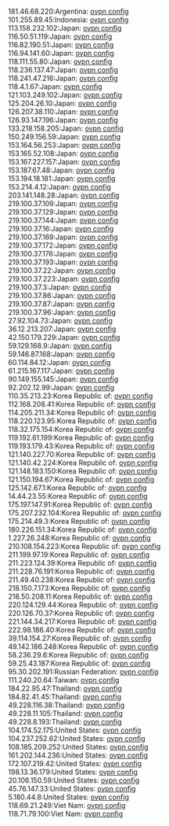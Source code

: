 181.46.68.220:Argentina: [ovpn config](vpn/181_46_68_220.ovpn)  
101.255.89.45:Indonesia: [ovpn config](vpn/101_255_89_45.ovpn)  
113.158.232.102:Japan: [ovpn config](vpn/113_158_232_102.ovpn)  
116.50.51.119:Japan: [ovpn config](vpn/116_50_51_119.ovpn)  
116.82.190.51:Japan: [ovpn config](vpn/116_82_190_51.ovpn)  
116.94.141.60:Japan: [ovpn config](vpn/116_94_141_60.ovpn)  
118.111.55.80:Japan: [ovpn config](vpn/118_111_55_80.ovpn)  
118.236.137.47:Japan: [ovpn config](vpn/118_236_137_47.ovpn)  
118.241.47.216:Japan: [ovpn config](vpn/118_241_47_216.ovpn)  
118.4.1.67:Japan: [ovpn config](vpn/118_4_1_67.ovpn)  
121.103.249.102:Japan: [ovpn config](vpn/121_103_249_102.ovpn)  
125.204.26.10:Japan: [ovpn config](vpn/125_204_26_10.ovpn)  
126.207.38.110:Japan: [ovpn config](vpn/126_207_38_110.ovpn)  
126.93.147.196:Japan: [ovpn config](vpn/126_93_147_196.ovpn)  
133.218.158.205:Japan: [ovpn config](vpn/133_218_158_205.ovpn)  
150.249.156.59:Japan: [ovpn config](vpn/150_249_156_59.ovpn)  
153.164.56.253:Japan: [ovpn config](vpn/153_164_56_253.ovpn)  
153.165.52.108:Japan: [ovpn config](vpn/153_165_52_108.ovpn)  
153.167.227.157:Japan: [ovpn config](vpn/153_167_227_157.ovpn)  
153.187.67.48:Japan: [ovpn config](vpn/153_187_67_48.ovpn)  
153.194.18.181:Japan: [ovpn config](vpn/153_194_18_181.ovpn)  
153.214.4.12:Japan: [ovpn config](vpn/153_214_4_12.ovpn)  
203.141.148.28:Japan: [ovpn config](vpn/203_141_148_28.ovpn)  
219.100.37.109:Japan: [ovpn config](vpn/219_100_37_109.ovpn)  
219.100.37.129:Japan: [ovpn config](vpn/219_100_37_129.ovpn)  
219.100.37.144:Japan: [ovpn config](vpn/219_100_37_144.ovpn)  
219.100.37.16:Japan: [ovpn config](vpn/219_100_37_16.ovpn)  
219.100.37.169:Japan: [ovpn config](vpn/219_100_37_169.ovpn)  
219.100.37.172:Japan: [ovpn config](vpn/219_100_37_172.ovpn)  
219.100.37.176:Japan: [ovpn config](vpn/219_100_37_176.ovpn)  
219.100.37.193:Japan: [ovpn config](vpn/219_100_37_193.ovpn)  
219.100.37.22:Japan: [ovpn config](vpn/219_100_37_22.ovpn)  
219.100.37.223:Japan: [ovpn config](vpn/219_100_37_223.ovpn)  
219.100.37.3:Japan: [ovpn config](vpn/219_100_37_3.ovpn)  
219.100.37.86:Japan: [ovpn config](vpn/219_100_37_86.ovpn)  
219.100.37.87:Japan: [ovpn config](vpn/219_100_37_87.ovpn)  
219.100.37.96:Japan: [ovpn config](vpn/219_100_37_96.ovpn)  
27.92.104.73:Japan: [ovpn config](vpn/27_92_104_73.ovpn)  
36.12.213.207:Japan: [ovpn config](vpn/36_12_213_207.ovpn)  
42.150.179.229:Japan: [ovpn config](vpn/42_150_179_229.ovpn)  
59.129.168.9:Japan: [ovpn config](vpn/59_129_168_9.ovpn)  
59.146.87.168:Japan: [ovpn config](vpn/59_146_87_168.ovpn)  
60.114.84.12:Japan: [ovpn config](vpn/60_114_84_12.ovpn)  
61.215.167.117:Japan: [ovpn config](vpn/61_215_167_117.ovpn)  
90.149.155.145:Japan: [ovpn config](vpn/90_149_155_145.ovpn)  
92.202.12.99:Japan: [ovpn config](vpn/92_202_12_99.ovpn)  
110.35.213.23:Korea Republic of: [ovpn config](vpn/110_35_213_23.ovpn)  
112.168.208.41:Korea Republic of: [ovpn config](vpn/112_168_208_41.ovpn)  
114.205.211.34:Korea Republic of: [ovpn config](vpn/114_205_211_34.ovpn)  
118.220.123.95:Korea Republic of: [ovpn config](vpn/118_220_123_95.ovpn)  
118.32.175.154:Korea Republic of: [ovpn config](vpn/118_32_175_154.ovpn)  
119.192.61.199:Korea Republic of: [ovpn config](vpn/119_192_61_199.ovpn)  
119.193.179.43:Korea Republic of: [ovpn config](vpn/119_193_179_43.ovpn)  
121.140.227.70:Korea Republic of: [ovpn config](vpn/121_140_227_70.ovpn)  
121.140.42.224:Korea Republic of: [ovpn config](vpn/121_140_42_224.ovpn)  
121.148.183.150:Korea Republic of: [ovpn config](vpn/121_148_183_150.ovpn)  
121.150.194.67:Korea Republic of: [ovpn config](vpn/121_150_194_67.ovpn)  
125.142.67.1:Korea Republic of: [ovpn config](vpn/125_142_67_1.ovpn)  
14.44.23.55:Korea Republic of: [ovpn config](vpn/14_44_23_55.ovpn)  
175.197.147.91:Korea Republic of: [ovpn config](vpn/175_197_147_91.ovpn)  
175.207.232.104:Korea Republic of: [ovpn config](vpn/175_207_232_104.ovpn)  
175.214.49.3:Korea Republic of: [ovpn config](vpn/175_214_49_3.ovpn)  
180.226.151.34:Korea Republic of: [ovpn config](vpn/180_226_151_34.ovpn)  
1.227.26.248:Korea Republic of: [ovpn config](vpn/1_227_26_248.ovpn)  
210.108.154.223:Korea Republic of: [ovpn config](vpn/210_108_154_223.ovpn)  
211.199.97.19:Korea Republic of: [ovpn config](vpn/211_199_97_19.ovpn)  
211.223.124.39:Korea Republic of: [ovpn config](vpn/211_223_124_39.ovpn)  
211.228.76.191:Korea Republic of: [ovpn config](vpn/211_228_76_191.ovpn)  
211.49.40.238:Korea Republic of: [ovpn config](vpn/211_49_40_238.ovpn)  
218.150.7.173:Korea Republic of: [ovpn config](vpn/218_150_7_173.ovpn)  
218.50.208.11:Korea Republic of: [ovpn config](vpn/218_50_208_11.ovpn)  
220.124.129.44:Korea Republic of: [ovpn config](vpn/220_124_129_44.ovpn)  
220.126.70.37:Korea Republic of: [ovpn config](vpn/220_126_70_37.ovpn)  
221.144.34.217:Korea Republic of: [ovpn config](vpn/221_144_34_217.ovpn)  
222.98.186.40:Korea Republic of: [ovpn config](vpn/222_98_186_40.ovpn)  
39.114.154.27:Korea Republic of: [ovpn config](vpn/39_114_154_27.ovpn)  
49.142.186.248:Korea Republic of: [ovpn config](vpn/49_142_186_248.ovpn)  
58.236.29.6:Korea Republic of: [ovpn config](vpn/58_236_29_6.ovpn)  
59.25.43.187:Korea Republic of: [ovpn config](vpn/59_25_43_187.ovpn)  
95.30.202.191:Russian Federation: [ovpn config](vpn/95_30_202_191.ovpn)  
111.240.20.64:Taiwan: [ovpn config](vpn/111_240_20_64.ovpn)  
184.22.95.47:Thailand: [ovpn config](vpn/184_22_95_47.ovpn)  
184.82.41.45:Thailand: [ovpn config](vpn/184_82_41_45.ovpn)  
49.228.116.38:Thailand: [ovpn config](vpn/49_228_116_38.ovpn)  
49.228.11.105:Thailand: [ovpn config](vpn/49_228_11_105.ovpn)  
49.228.8.193:Thailand: [ovpn config](vpn/49_228_8_193.ovpn)  
104.174.52.175:United States: [ovpn config](vpn/104_174_52_175.ovpn)  
104.237.252.62:United States: [ovpn config](vpn/104_237_252_62.ovpn)  
108.185.209.252:United States: [ovpn config](vpn/108_185_209_252.ovpn)  
161.202.144.236:United States: [ovpn config](vpn/161_202_144_236.ovpn)  
172.107.219.42:United States: [ovpn config](vpn/172_107_219_42.ovpn)  
198.13.36.179:United States: [ovpn config](vpn/198_13_36_179.ovpn)  
20.106.150.59:United States: [ovpn config](vpn/20_106_150_59.ovpn)  
45.76.147.33:United States: [ovpn config](vpn/45_76_147_33.ovpn)  
5.180.44.8:United States: [ovpn config](vpn/5_180_44_8.ovpn)  
118.69.21.249:Viet Nam: [ovpn config](vpn/118_69_21_249.ovpn)  
118.71.79.100:Viet Nam: [ovpn config](vpn/118_71_79_100.ovpn)  
